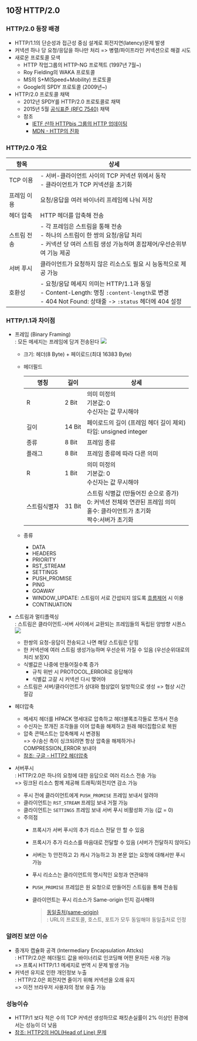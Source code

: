 ## 10장 HTTP/2.0

### HTTP/2.0 등장 배경
+ HTTP/1.1의 단순성과 접근성 중심 설계로 회전지연(latency)문제 발생
+ 커넥션 하나 당 요청/응답을 하나만 처리 => 병렬/파이프라인 커넥션으로 해결 시도
+ 새로운 프로토콜 모색
  - HTTP 작업그룹의 HTTP-NG 프로젝트 (1997년 7월~)
  - Roy Fielding의 WAKA 프로토콜
  - MS의 S+M(Speed+Mobility) 프로토콜
  - Google의 SPDY 프로토콜 (2009년~)
+ HTTP/2.0 프로토콜 채택
  - 2012년 SPDY를 HTTP/2.0 프로토콜로 채택 
  - 2015년 5월 [공식표준 (RFC 7540)](https://www.rfc-editor.org/rfc/rfc7540.txt) 채택
  - 참조
    * [IETF 산하 HTTPbis 그룹의 HTTP 업데이팅](https://http2-explained.haxx.se/ko/part4)
    * [MDN - HTTP의 진화](https://developer.mozilla.org/ko/docs/Web/HTTP/Basics_of_HTTP/Evolution_of_HTTP#HTTP2_%E2%80%93_%EB%8D%94_%EB%82%98%EC%9D%80_%EC%84%B1%EB%8A%A5%EC%9D%84_%EC%9C%84%ED%95%9C_%ED%94%84%EB%A1%9C%ED%86%A0%EC%BD%9C)

### HTTP/2.0 개요
|항목|상세|
|---|---|
|TCP 이용 | - 서버-클라이언트 사이의 TCP 커넥션 위에서 동작 <br> - 클라이언트가 TCP 커넥션을 초기화|
|프레임 이용 | 요청/응답을 여러 바이너리 프레임에 나눠 저장|
|헤더 압축 | HTTP 헤더를 압축해 전송|
| 스트림 전송 | - 각 프레임은 스트림을 통해 전송 <br> - 하나의 스트림이 한 쌍의 요청/응답 처리 <br> - 커넥션 당 여러 스트림 생성 가능하며 혼잡제어/우선순위부여 기능 제공|
| 서버 푸시 | 클라이언트가 요청하지 않은 리소스도 필요 시 능동적으로 제공 가능
| 호환성 | - 요청/응답 메세지 의미는 HTTP/1.1과 동일 <br> - Content-Length: 명칭 `:content-length`로 변경 <br> - 404 Not Found: 상태줄 -> `:status` 헤더에 404 설정|

### HTTP/1.1과 차이점
+ 프레임 (Binary Framing)  
: 모든 메세지는 프레임에 담겨 전송된다
  ![](https://hpbn.co/assets/diagrams/ae09920e853bee0b21be83f8e770ba01.svg)

  - 크기: 헤더(8 Byte) + 페이로드(최대 16383 Byte)
  - 헤더필드
  
    |명칭|길이|상세|
    |---|---|---|
    |R|2 Bit| 의미 미정의 <br> 기본값: 0 <br> 수신자는 값 무시해야|
    |길이|14 Bit| 페이로드의 길이 (프레임 헤더 길이 제외) <br> 타입: unsigned integer|
    |종류|8 Bit| 프레임 종류|
    |플래그|8 Bit| 프레임 종류에 따라 다른 의미|
    |R|1 Bit|의미 미정의 <br> 기본값: 0 <br> 수신자는 값 무시해야|
    |스트림식별자|31 Bit|스트림 식별값 (만들어진 순으로 증가) <br> 0: 커넥션 전체와 연관된 프레임 의미 <br> 홀수: 클라이언트가 초기화 <br> 짝수:서버가 초기화|

  - 종류
    * DATA
    * HEADERS
    * PRIORITY
    * RST_STREAM
    * SETTINGS
    * PUSH_PROMISE
    * PING
    * GOAWAY
    * WINDOW_UPDATE: 스트림이 서로 간섭되지 않도록 [흐름제어](https://developers.google.com/web/fundamentals/performance/http2?hl=ko#%ED%9D%90%EB%A6%84_%EC%A0%9C%EC%96%B4) 시 이용
    * CONTINUATION 
+ 스트림과 멀티플렉싱  
: 스트림은 클라이언트-서버 사이에서 교환되는 프레임들의 독립된 양방향 시퀀스
  ![](https://hpbn.co/assets/diagrams/fa9ac7cba0327c032c5e1b57325496a4.svg)

  - 한쌍의 요청-응답이 전송되고 나면 해당 스트림은 닫힘
  - 한 커넥션에 여러 스트림 생성가능하며 우선순위 가질 수 있음 (우선순위대로의 처리 보장X)
  - 식별값은 나중에 만들어질수록 증가
    * 규칙 위반 시 PROTOCOL_ERROR로 응답해야
    * 식별값 고갈 시 커넥션 다시 맺어야
  - 스트림은 서버/클라이언트가 상대와 협상없이 일방적으로 생성 => 협상 시간 절감
+ 헤더압축  
  - 메세지 헤더를 HPACK 명세대로 압축하고 헤더블록조각들로 쪼개서 전송
  - 수신자는 쪼개진 조각들을 이어 압축을 해제하고 원래 헤더집합으로 복원
  - 압축 콘텍스트는 압축해제 시 변경됨   
    => 수/송신 측이 싱크되려면 항상 압축을 해제하거나 COMPRESSION_ERROR 보내야 
  - [참조: 구글 - HTTP2 헤더압축](https://developers.google.com/web/fundamentals/performance/http2?hl=ko#%ED%97%A4%EB%8D%94_%EC%95%95%EC%B6%95)  
+ 서버푸시  
  : HTTP/2.0은 하나의 요청에 대한 응답으로 여러 리소스 전송 가능  
  => 링크된 리소스 함께 제공해 트래픽/회전지연 감소 가능 
  - 푸시 전에 클라이언트에게 `PUSH_PROMISE` 프레임 보내서 알려야
  - 클라이언트는 `RST_STREAM` 프레임 보내 거절 가능 
  - 클라이언트는 `SETTINGS` 프레임 보내 서버 푸시 비활성화 가능 (값 = 0)
  - 주의점
    * 프록시가 서버 푸시의 추가 리소스 전달 안 할 수 있음
    * 프록시가 추가 리소스를 마음대로 전달할 수 있음 (서버가 전달하지 않아도)
    * 서버는 1) 안전하고 2) 캐시 가능하고 3) 본문 없는 요청에 대해서만 푸시 가능
    * 푸시 리소스는 클라이언트의 명시적인 요청과 연관돼야
    * `PUSH_PROMISE` 프레임은 원 요청으로 만들어진 스트림을 통해 전송됨
    * 클라이언트는 푸시 리소스가 Same-origin 인지 검사해야

      > [동일출처(same-origin)](https://developer.mozilla.org/ko/docs/Web/Security/Same-origin_policy)  
      : URL의 프로토콜, 호스트, 포트가 모두 동일해야 동일출처로 인정 

### 알려진 보안 이슈
+ 중개자 캡슐화 공격 (Intermediary Encapsulation Attcks)  
  : HTTP/2.0은 헤더필드 값을 바이너리로 인코딩해 어떤 문자든 사용 가능  
  => 프록시 HTTP/1.1 메세지로 번역 시 문제 발생 가능
+ 커넥션 유지로 인한 개인정보 누출  
  : HTTP/2.0은 회전지연 줄이기 위해 커넥션을 오래 유지  
  => 이전 브라우저 사용자의 정보 유출 가능

### 성능이슈
+ HTTP/1 보다 적은 수의 TCP 커넥션 생성하므로 패킷손실률이 2% 이상인 환경에서는 성능이 더 낮음
+ [참조: HTTP2의 HOL(Head of Line) 문제](https://http3-explained.haxx.se/ko/why-quic/why-tcphol)